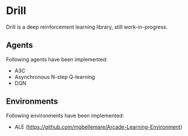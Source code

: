 # Drill

Drill is a deep reinforcement learning library, still work-in-progress.

## Agents

Following agents have been implemented: 
- A3C
- Asynchronous N-step Q-learning
- DQN

## Environments

Following environments have been implemented:
- ALE (https://github.com/mgbellemare/Arcade-Learning-Environment)
